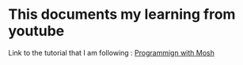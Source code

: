 # This documents my learning from youtube

Link to the tutorial that I am following :
<a href= "https://www.youtube.com/watch?v=SqcY0GlETPk">Programmign with Mosh</a>
